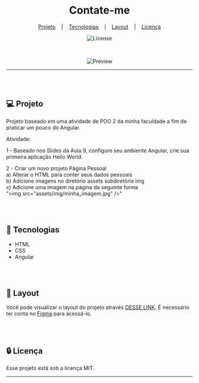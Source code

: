 <h1 align="center">Contate-me</h1>

<div align="center">

[Projeto](#projeto) &nbsp;&nbsp;&nbsp;|&nbsp;&nbsp;&nbsp; [Tecnologias](#tecnologias)
&nbsp;&nbsp;&nbsp;|&nbsp;&nbsp;&nbsp; [Layout](#layout) &nbsp;&nbsp;&nbsp;|&nbsp;&nbsp;&nbsp;
[Licença](#license)

</div>

<p align="center">
  <img alt="License" src="https://img.shields.io/static/v1?label=license&message=MIT&color=49AA26&labelColor=000000">
</p>

<br>

<div align="center">

![Preview](assets/PC.png)

</div>

<hr>
<br>
<br>

## 💻 Projeto <a name = "projeto"></a>

Projeto baseado em uma atividade de POO 2 da minha faculdade a fim de praticar um pouco do Angular.

Atividade:

1 - Baseado nos Slides da Aula 9, configure seu ambiente Angular, crie sua primeira aplicação Hello
World.

2 - Criar um novo projeto Página Pessoal <br> a) Alterar o HTML para conter seus dados pessoais <br>
b) Adicione imagens no diretório assets subdiretório img <br> c) Adicione uma imagem na página da
seguinte forma <br> "&lt;img src="assets/img/minha_imagem.jpg" />"

<br>
<br>

## 🚀 Tecnologias <a name = "tecnologias"></a>

- HTML
- CSS
- Angular

<br>
<br>

## 🔖 Layout <a name = "layout"></a>

Você pode visualizar o layout do projeto através
[DESSE LINK](https://www.figma.com/file/563kgHMxsEy17nCdTJI6JC/Explore-sem-limites?type=design&node-id=2-10958).
É necessário ter conta no [Figma](https://figma.com) para acessá-lo.

<br>
<br>

## 🔒 Licença

Esse projeto está sob a licença MIT.

<hr>
